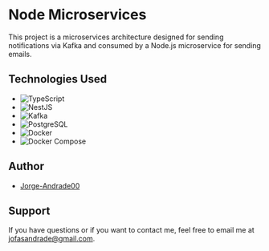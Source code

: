 # Node Microservices

This project is a microservices architecture designed for sending notifications via Kafka and consumed by a Node.js microservice for sending emails.

## Technologies Used

- ![TypeScript](https://img.shields.io/badge/-TypeScript-3178C6?logo=typescript&logoColor=white)
- ![NestJS](https://img.shields.io/badge/-NestJS-E0234E?logo=nestjs&logoColor=white)
- ![Kafka](https://img.shields.io/badge/-Kafka-231F20?logo=apache-kafka&logoColor=white)
- ![PostgreSQL](https://img.shields.io/badge/-PostgreSQL-336791?logo=postgresql&logoColor=white)
- ![Docker](https://img.shields.io/badge/-Docker-2496ED?logo=docker&logoColor=white)
- ![Docker Compose](https://img.shields.io/badge/-Docker_Compose-2496ED?logo=docker&logoColor=white)

## Author

- [Jorge-Andrade00](https://github.com/Jorge-Andrade00)

## Support

If you have questions or if you want to contact me, feel free to email me at jofasandrade@gmail.com.
